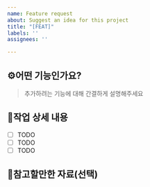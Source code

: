 ```yaml
---
name: Feature request
about: Suggest an idea for this project
title: "[FEAT]"
labels: ''
assignees: ''

---
```


## ⚙️어떤 기능인가요?

> 추가하려는 기능에 대해 간결하게 설명해주세요

## 🔎작업 상세 내용

- [ ] TODO
- [ ] TODO
- [ ] TODO

## 💫참고할만한 자료(선택)
